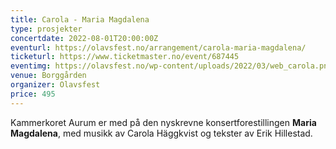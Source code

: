 ```yaml
---
title: Carola - Maria Magdalena
type: prosjekter
concertdate: 2022-08-01T20:00:00Z
eventurl: https://olavsfest.no/arrangement/carola-maria-magdalena/
ticketurl: https://www.ticketmaster.no/event/687445
eventimg: https://olavsfest.no/wp-content/uploads/2022/03/web_carola.png
venue: Borggården
organizer: Olavsfest
price: 495
---
```


Kammerkoret Aurum er med på den nyskrevne konsertforestillingen **Maria Magdalena**, med musikk av Carola Häggkvist og tekster av Erik Hillestad.

